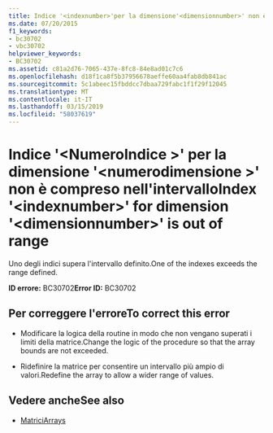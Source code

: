 ```yaml
---
title: Indice '<indexnumber>'per la dimensione'<dimensionnumber>' non è compreso nell'intervallo
ms.date: 07/20/2015
f1_keywords:
- bc30702
- vbc30702
helpviewer_keywords:
- BC30702
ms.assetid: c81a2d76-7065-437e-8fc8-84e8ad01c7c6
ms.openlocfilehash: d18f1ca8f5b37956678aeffe60aa4fab8db841ac
ms.sourcegitcommit: 5c1abeec15fbddcc7dbaa729fabc1f1f29f12045
ms.translationtype: MT
ms.contentlocale: it-IT
ms.lasthandoff: 03/15/2019
ms.locfileid: "58037619"
---
```

# <a name="index-indexnumber-for-dimension-dimensionnumber-is-out-of-range"></a><span data-ttu-id="1a5b7-102">Indice '\<NumeroIndice >' per la dimensione '\<numerodimensione >' non è compreso nell'intervallo</span><span class="sxs-lookup"><span data-stu-id="1a5b7-102">Index '\<indexnumber>' for dimension '\<dimensionnumber>' is out of range</span></span>
<span data-ttu-id="1a5b7-103">Uno degli indici supera l'intervallo definito.</span><span class="sxs-lookup"><span data-stu-id="1a5b7-103">One of the indexes exceeds the range defined.</span></span>  
  
 <span data-ttu-id="1a5b7-104">**ID errore:** BC30702</span><span class="sxs-lookup"><span data-stu-id="1a5b7-104">**Error ID:** BC30702</span></span>  
  
## <a name="to-correct-this-error"></a><span data-ttu-id="1a5b7-105">Per correggere l'errore</span><span class="sxs-lookup"><span data-stu-id="1a5b7-105">To correct this error</span></span>  
  
-   <span data-ttu-id="1a5b7-106">Modificare la logica della routine in modo che non vengano superati i limiti della matrice.</span><span class="sxs-lookup"><span data-stu-id="1a5b7-106">Change the logic of the procedure so that the array bounds are not exceeded.</span></span>  
  
-   <span data-ttu-id="1a5b7-107">Ridefinire la matrice per consentire un intervallo più ampio di valori.</span><span class="sxs-lookup"><span data-stu-id="1a5b7-107">Redefine the array to allow a wider range of values.</span></span>  
  
## <a name="see-also"></a><span data-ttu-id="1a5b7-108">Vedere anche</span><span class="sxs-lookup"><span data-stu-id="1a5b7-108">See also</span></span>

- [<span data-ttu-id="1a5b7-109">Matrici</span><span class="sxs-lookup"><span data-stu-id="1a5b7-109">Arrays</span></span>](../../visual-basic/programming-guide/language-features/arrays/index.md)
